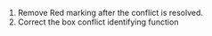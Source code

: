 1. Remove Red marking after the conflict is resolved.
2. Correct the box conflict identifying function